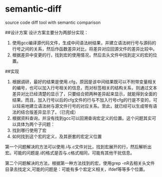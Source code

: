 # semantic-diff
source code diff tool with semantic comparison

##设计方案
设计方案主要分为两部分实现：
 1. 使用gcc编译源代码文件，生成中间语法树结果，并建立语法树行号与源码的行号之间的关系，然后作函数差异对比，将差异对应回源文件的差异比较中。
 2. 根据差异中变更的行，找到宏的使用情况，然后去头文件中找到定义的宏的位置。
 
##实现
 1. 根据调研，最好的结果是使用.cfg，原因是该中间结果既可以不附带变量相关的编号，也可以加入行号相关的信息，而对标签相关的结构关系，则通过文本差异对比已经清楚的显示了，只要结合把两种差异起来显示，就能得到全面的结果。而且，加入行号以后的cfg文件的行与不加入行号cfg的行是不变的，可以轻易地建立语法树与源文件行号的对应关系。至此，就已经可以生成带有语法的结合版差异显示了。（已完成）
 2. 根据资料查询，并没有找到gcc可以回溯查询宏定义的位置。这个问题其实可以具体为两个子问题：
  1. 找到哪行使用了宏
  2. 如何找到这个宏的定义，及其嵌套的宏定义位置

 第一个问题解决的方法可以使用.i与.c文件对比，找到宏展开的行，然后解析出宏。可能的问题是.i的格式是否与.c格式相同，可能有其他干扰信息。
 
 第二个问题解决的方法，根据第一种方法找到的宏，使用grep -nR去相关头文件目录去找定义,可能的问题是：可能有多个宏定义相关，ifdef等等多个位置。
